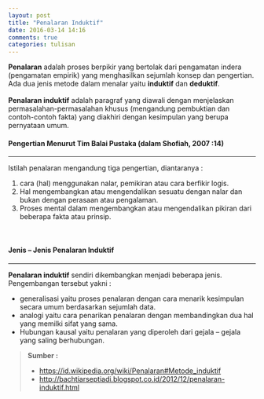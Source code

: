```yaml
---
layout: post
title: "Penalaran Induktif"
date: 2016-03-14 14:16
comments: true
categories: tulisan
---
```


<b>Penalaran</b> adalah proses berpikir yang bertolak dari pengamatan indera (pengamatan empirik) yang menghasilkan sejumlah konsep dan pengertian. <br />
Ada dua jenis metode dalam menalar yaitu <b>induktif</b> dan <b>deduktif</b>.<br /><br />
<b>Penalaran induktif</b> adalah paragraf yang diawali dengan menjelaskan permasalahan-permasalahan khusus (mengandung pembuktian dan contoh-contoh fakta) yang diakhiri dengan kesimpulan yang berupa pernyataan umum.

<!-- more -->

#### Pengertian Menurut Tim Balai Pustaka (dalam Shofiah, 2007 :14)

<hr />

Istilah penalaran mengandung tiga pengertian, diantaranya :

1. cara (hal) menggunakan nalar, pemikiran atau cara berfikir logis.
2. Hal mengembangkan atau mengendalikan sesuatu dengan nalar dan bukan dengan perasaan atau pengalaman.
3. Proses mental dalam mengembangkan atau mengendalikan pikiran dari beberapa fakta atau prinsip.

<br />

#### Jenis – Jenis Penalaran Induktif

<hr />

<b>Penalaran induktif</b> sendiri dikembangkan menjadi beberapa jenis. <br />
Pengembangan tersebut yakni : 

<ul>
	<li>generalisasi yaitu proses penalaran dengan cara menarik kesimpulan secara umum berdasarkan sejumlah data.</li> 
	<li>analogi yaitu cara penarikan penalaran dengan membandingkan dua hal yang memilki sifat yang sama.</li> 
	<li>Hubungan kausal yaitu penalaran yang diperoleh dari gejala – gejala yang saling berhubungan.</li> 
</ul>

> <b>Sumber :</b> <br />
> - https://id.wikipedia.org/wiki/Penalaran#Metode_induktif <br />
> - http://bachtiarseptiadi.blogspot.co.id/2012/12/penalaran-induktif.html
